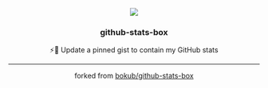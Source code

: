 <p align="center">
  <a href="https://gist.github.com/bokub/1cc900d92b9acc15786d7553b46a2cdf">
    <img src="https://raw.githubusercontent.com/bokub/github-stats-box/images/screenshot.png">
  </a>
  <h3 align="center">github-stats-box</h3>
  <p align="center">⚡️📌 Update a pinned gist to contain my GitHub stats</p>
</p>

---

<p align="center">forked from <a href="https://github.com/bokub/github-stats-box" target="_blank">bokub/github-stats-box</a></p>
